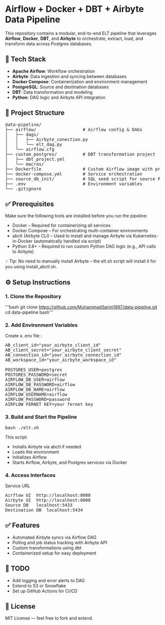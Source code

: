 # Airflow + Docker + DBT + Airbyte Data Pipeline

This repository contains a modular, end-to-end ELT pipeline that leverages **Airflow**, **Docker**, **DBT**, and **Airbyte** to orchestrate, extract, load, and transform data across Postgres databases.

## 🔧 Tech Stack

- **Apache Airflow**: Workflow orchestration
- **Airbyte**: Data ingestion and syncing between databases
- **Docker Compose**: Containerization and environment management
- **PostgreSQL**: Source and destination databases
- **DBT**: Data transformation and modeling
- **Python**: DAG logic and Airbyte API integration

## 📁 Project Structure

<pre>
data-pipeline/
├── airflow/                  # Airflow config & DAGs
│   ├── dags/
│   │   ├── Airbyte_conection.py
│   │   └── elt_dag.py
│   └── airflow.cfg
├── custom_postgres/          # DBT transformation project
│   ├── dbt_project.yml
│   └── macros/
├── Dockerfile                # Custom Airflow image with providers
├── docker-compose.yml        # Service orchestration
├── source_db_init/           # SQL seed script for source Postgres
├── .env                      # Environment variables
└── .gitignore
</pre>

## ✅ Prerequisites
Make sure the following tools are installed before you run the pipeline:
  - Docker – Required for containerizing all services
  - Docker Compose – For orchestrating multi-container environments
  - abctl (Airbyte CLI) – Used to install and manage Airbyte via Kubernetes-in-Docker (automatically handled via script)
  - Python 3.8+ – Required to run custom Python DAG logic (e.g., API calls to Airbyte)

💡 Tip: No need to manually install Airbyte – the elt.sh script will install it for you using install_abctl.sh.

## ⚙️ Setup Instructions

### 1. Clone the Repository


'''bash
git clone https://github.com/MuhammadSarim1997/data-pipeline.git
cd data-pipeline
bash'''
  
### 2. Add Environment Variables
Create a .env file :

<pre>
AB_client_id="your_airbyte_client_id"
AB_client_secret="your_airbyte_client_secret"
AB_connection_id="your_airbyte_connection_id"
AB_workspace_id="your_airbyte_workspace_id"

POSTGRES_USER=postgres
POSTGRES_PASSWORD=secret
AIRFLOW_DB_USER=airflow
AIRFLOW_DB_PASSWORD=airflow
AIRFLOW_DB_NAME=airflow
AIRFLOW_USERNAME=airflow
AIRFLOW_PASSWORD=password
AIRFLOW_FERNET_KEY=your_fernet_key
</pre>
  
### 3. Build and Start the Pipeline
<pre>
bash ./elt.sh
</pre>
This script:
  - Installs Airbyte via abctl if needed
  - Loads the environment
  - Initializes Airflow
  - Starts Airflow, Airbyte, and Postgres services via Docker

### 4. Access Interfaces
Service	URL
<pre>
Airflow UI	http://localhost:8080
Airbyte UI	http://localhost:8000
Source DB	localhost:5433
Destination DB	localhost:5434
</pre>
## ✅ Features
  - Automated Airbyte syncs via Airflow DAG
  - Polling and job status tracking with Airbyte API
  - Custom transformations using dbt
  - Containerized setup for easy deployment
  
## 📌 TODO
- Add logging and error alerts to DAG
- Extend to S3 or Snowflake
- Set up GitHub Actions for CI/CD

## 📜 License
MIT License — feel free to fork and extend.

